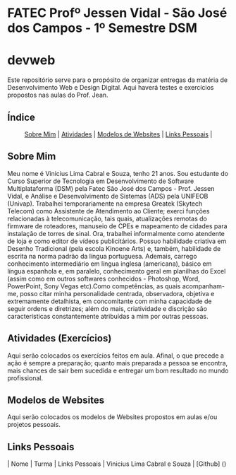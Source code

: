 # FATEC Profº Jessen Vidal - São José dos Campos - 1º Semestre DSM
# devweb

Este repositório serve para o propósito de organizar entregas da matéria de Desenvolvimento Web e Design Digital. Aqui haverá testes e exercícios propostos nas aulas do Prof. Jean.

## Índice

<p style="text-align: center">
    <a href="#about">Sobre Mim</a> |
    <a href="#ativs">Atividades</a> |
    <a href="#model">Modelos de Websites</a> |
    <a href="#links">Links Pessoais</a> |
</p>
<span id="about">
  
## Sobre Mim

Meu nome é Vinicius Lima Cabral e Souza, tenho 21 anos. Sou estudante do Curso Superior de Tecnologia em Desenvolvimento de Software Multiplataforma (DSM) pela Fatec São José dos Campos - Prof. Jessen Vidal, e Análise e Desenvolvimento de Sistemas (ADS) pela UNIFEOB (Univap). Trabalhei temporariamente na empresa Greatek (Skytech Telecom) como Assistente de Atendimento ao Cliente; exerci funções relacionadas à telecomunicação, tais quais, atualizações remotas do firmware de roteadores, manuseio de CPEs e mapeamento de cidades para instalação de torres de sinal. Ora, trabalhei informalmente como atendente de loja e como editor de vídeos publicitários.
Possuo habilidade criativa em Desenho Tradicional (pela escola Kinoene Arts) e, também, habilidade de escrita na norma padrão da língua portuguesa. Ademais, carrego conhecimento intermediário em língua inglesa (americana), básico em língua espanhola e, em paralelo, conhecimento geral em planilhas do Excel (assim como em outros softwares conhecidos - Photoshop, Word, PowerPoint, Sony Vegas etc).Como competências, as quais acompanham-me, posso citar minha personalidade centrada, observadora, objetiva e extremamente detalhista, em concomitante com minha capacidade de seguir ordens e diretrizes; além do mais, criatividade e discrição são características constantemente atribuídas a mim por outras pessoas.

<span id="ativs">
    
## Atividades (Exercícios)

Aqui serão colocados os exercícios feitos em aula. Afinal, o que precede a ação é sempre a preparação; quanto mais preparada a pessoa se encontra, mais chances de sair bem sucedida e entregar um bom resultado no mundo profissional.

<span id="model">
    
## Modelos de Websites

Aqui serão colocados os modelos de Websites propostos em aulas e/ou projetos pessoais.

<span id="links">
    
## Links Pessoais

| Nome | Turma | Links Pessoais
| Vinicius Lima Cabral e Souza | [Github] ()

